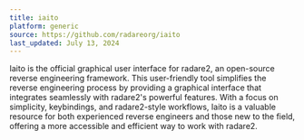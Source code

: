 ```yaml
---
title: iaito
platform: generic
source: https://github.com/radareorg/iaito
last_updated: July 13, 2024
---
```


Iaito is the official graphical user interface for radare2, an open-source reverse engineering framework. This user-friendly tool simplifies the reverse engineering process by providing a graphical interface that integrates seamlessly with radare2's powerful features. With a focus on simplicity, keybindings, and radare2-style workflows, Iaito is a valuable resource for both experienced reverse engineers and those new to the field, offering a more accessible and efficient way to work with radare2.
